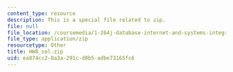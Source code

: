 ```yaml
---
content_type: resource
description: This is a special file related to zip.
file: null
file_location: /coursemedia/1-264j-database-internet-and-systems-integration-technologies-fall-2013/ea874cc28a3a291cd0b5adbe73165fc6_HW8_sol.zip
file_type: application/zip
resourcetype: Other
title: HW8_sol.zip
uid: ea874cc2-8a3a-291c-d0b5-adbe73165fc6
---
```

